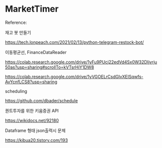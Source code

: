 # MarketTimer

Reference: 

재고 봇 만들기

https://tech.lonpeach.com/2021/02/13/python-telegram-restock-bot/

이동평균선, FinanceDataReader

https://colab.research.google.com/drive/1yFu9PUcj22edVd4Sx0W32DIjvrju50as?usp=sharing#scrollTo=kVTsrHiY1DW8

https://colab.research.google.com/drive/1yVGOELrCsdGlvXEISqwfs-AvYcnfLCS8?usp=sharing

scheduling 

https://github.com/dbader/schedule

퀀트투자를 위한 키움증권 API

https://wikidocs.net/92180

Dataframe 형태 json출력시 문제

https://kibua20.tistory.com/193
